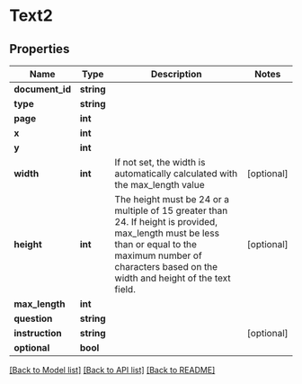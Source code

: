 # Text2

## Properties
Name | Type | Description | Notes
------------ | ------------- | ------------- | -------------
**document_id** | **string** |  | 
**type** | **string** |  | 
**page** | **int** |  | 
**x** | **int** |  | 
**y** | **int** |  | 
**width** | **int** | If not set, the width is automatically calculated with the max_length value | [optional] 
**height** | **int** | The height must be 24 or a multiple of 15 greater than 24. If height is provided, max_length must be less than or equal to the maximum number of characters based on the width and height of the text field. | [optional] 
**max_length** | **int** |  | 
**question** | **string** |  | 
**instruction** | **string** |  | [optional] 
**optional** | **bool** |  | 

[[Back to Model list]](../../README.md#documentation-for-models) [[Back to API list]](../../README.md#documentation-for-api-endpoints) [[Back to README]](../../README.md)

